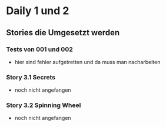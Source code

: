 # Daily 1 und 2
## Stories die Umgesetzt werden
### Tests von 001 und 002
* hier sind fehler aufgetretten und da muss man nacharbeiten
### Story 3.1 Secrets
* noch nicht angefangen
### Story 3.2 Spinning Wheel
* noch nicht angefangen
